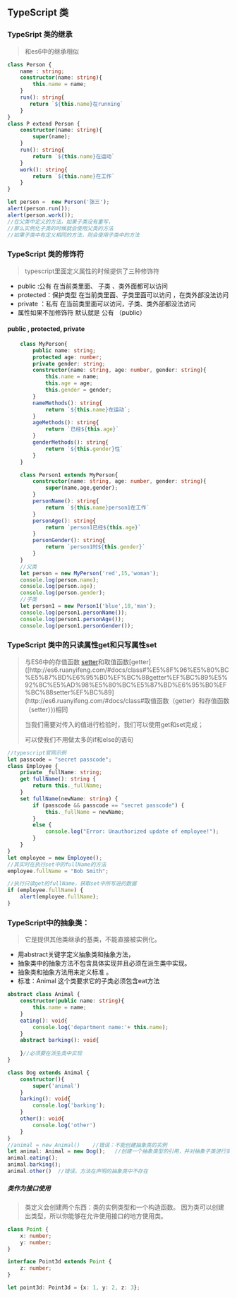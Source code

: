 ## TypeScript 类

### TypeSript 类的继承

> 和es6中的继承相似

```ts
class Person {
    name : string;
    constructor(name: string){
        this.name = name;
    }
    run(): string{
       return `${this.name}在running`
    }
}
class P extend Person {
    constructor(name: string){
    	super(name);
    }
    run(): string{
        return `${this.name}在运动`
    }
    work(): string{
        return `${this.name}在工作`
    }
}

let person =  new Person('张三');
alert(person.run());
alert(person.work());
//在父类中定义的方法，如果子类没有重写，
//那么实例化子类的时候就会使用父类的方法
//如果子类中有定义相同的方法，则会使用子类中的方法
```



### TypeScript 类的修饰符

> typescript里面定义属性的时候提供了三种修饰符

+ public :公有          在当前类里面、 子类  、类外面都可以访问
+ protected：保护类型    在当前类里面、子类里面可以访问 ，在类外部没法访问
+ private ：私有         在当前类里面可以访问，子类、类外部都没法访问
+ 属性如果不加修饰符 默认就是 公有 （public）

#### public , protected, private

```ts
    class MyPerson{
        public name: string;
        protected age: number;
        private gender: string;
        constructor(name: string, age: number, gender: string){
            this.name = name;
            this.age = age;
            this.gender = gender;
        }
        nameMethods(): string{
            return `${this.name}在运动`;
        }
        ageMethods(): string{
            return `已经${this.age}`
        }
        genderMethods(): string{
            return `${this.gender}性`
        }
    }

    class Person1 extends MyPerson{
        constructor(name: string, age: number, gender: string){
            super(name,age,gender);
        }
        personName(): string{
            return `${this.name}person1在工作`
        }
        personAge(): string{
            return `person1已经${this.age}`
        }
        personGender(): string{
            return `person1时${this.gender}`
        }
    }
    //父类
    let person = new MyPerson('red',15,'woman');
    console.log(person.name);
    console.log(person.age);
    console.log(person.gender);
    //子类
    let person1 = new Person1('blue',18,'man');
    console.log(person1.personName());
    console.log(person1.personAge());
    console.log(person1.personGender());
```

### TypeScript 类中的只读属性get和只写属性set

> 与ES6中的存值函数 [setter]([http://es6.ruanyifeng.com/#docs/class#%E5%8F%96%E5%80%BC%E5%87%BD%E6%95%B0%EF%BC%88getter%EF%BC%89%E5%92%8C%E5%AD%98%E5%80%BC%E5%87%BD%E6%95%B0%EF%BC%88setter%EF%BC%89](http://es6.ruanyifeng.com/#docs/class#取值函数（getter）和存值函数（setter）))和取值函数[getter]([http://es6.ruanyifeng.com/#docs/class#%E5%8F%96%E5%80%BC%E5%87%BD%E6%95%B0%EF%BC%88getter%EF%BC%89%E5%92%8C%E5%AD%98%E5%80%BC%E5%87%BD%E6%95%B0%EF%BC%88setter%EF%BC%89](http://es6.ruanyifeng.com/#docs/class#取值函数（getter）和存值函数（setter）))相同
>
> 当我们需要对传入的值进行检验时，我们可以使用get和set完成；
>
> 可以使我们不用做太多的if和else的语句

```typescript
//typescript官网示例
let passcode = "secret passcode";
class Employee {
    private _fullName: string;
    get fullName(): string {
        return this._fullName;
    }
    set fullName(newName: string) {
        if (passcode && passcode == "secret passcode") {
            this._fullName = newName;
        }
        else {
            console.log("Error: Unauthorized update of employee!");
        }
    }
}
let employee = new Employee();
//其实时在执行set中的fullName的方法
employee.fullName = "Bob Smith";

//执行只读get的fullName，获取set中所写进的数据
if (employee.fullName) {
    alert(employee.fullName);
}
```

### TypeScript中的抽象类：

> 它是提供其他类继承的基类，不能直接被实例化。

+ 用abstract关键字定义抽象类和抽象方法，
+ 抽象类中的抽象方法不包含具体实现并且必须在派生类中实现。
+ 抽象类和抽象方法用来定义标准 。  
+ 标准：Animal 这个类要求它的子类必须包含eat方法

```ts
abstract class Animal {
    constructor(public name: string){
        this.name = name;
    }
    eating(): void{
        console.log('department name:'+ this.name);
    }
    abstract barking(): void{
        
    }//必须要在派生类中实现
}

class Dog extends Animal {
    constructor(){
        super('animal')
    }
    barking(): void{
        console.log('barking');
    }
    other(): void{
        console.log('other')
    }
}
//animal = new Animal()    //错误：不能创建抽象类的实例
let animal: Animal = new Dog();   //创建一个抽象类型的引用，并对抽象子类进行实例化和赋值
animal.eating();
animal.barking();  
animal.other()  //错误。方法在声明的抽象类中不存在


```



##### 类作为接口使用

> 类定义会创建两个东西：类的实例类型和一个构造函数。 因为类可以创建出类型，所以你能够在允许使用接口的地方使用类。

```ts
class Point {
    x: number;
    y: number;
}

interface Point3d extends Point {
    z: number;
}

let point3d: Point3d = {x: 1, y: 2, z: 3};
```





